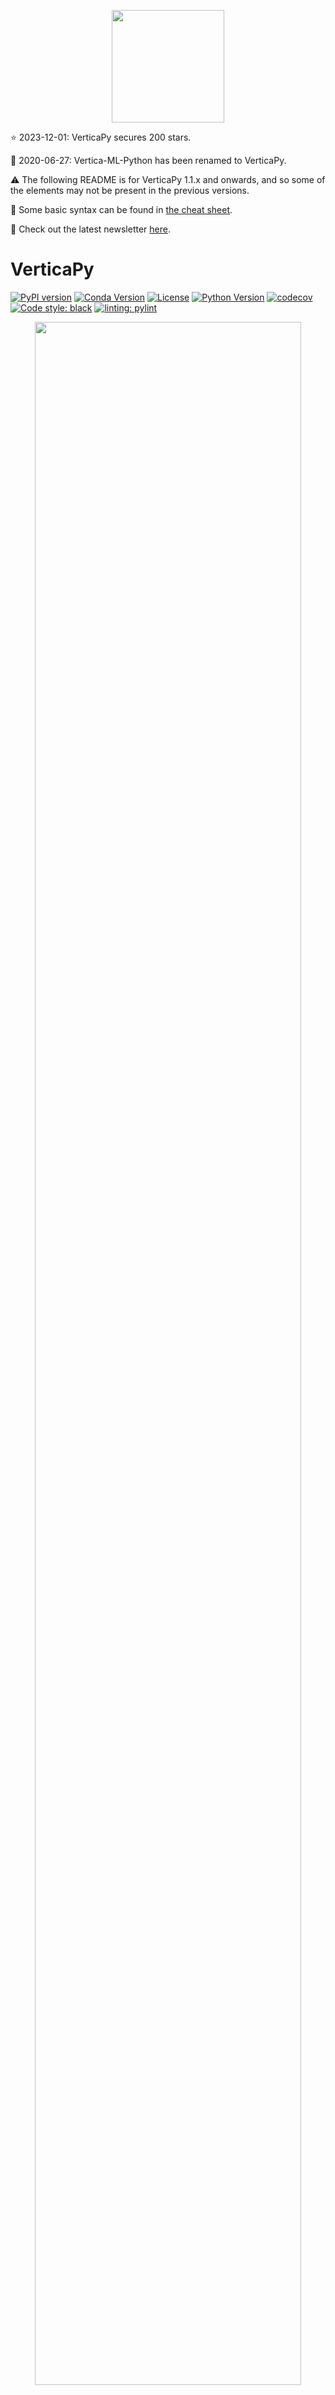 <p align="center">
<img src='https://raw.githubusercontent.com/vertica/VerticaPy/master/assets/img/logo.png' width="180px">
</p>

:star: 2023-12-01: VerticaPy secures 200 stars.

:loudspeaker: 2020-06-27: Vertica-ML-Python has been renamed to VerticaPy.

:warning: The following README is for VerticaPy 1.1.x and onwards, and so some of the elements may not be present in the previous versions.

:scroll: Some basic syntax can be found in [the cheat sheet](assets/cheat_sheet/).

📰 Check out the latest newsletter [here](assets/news_letter/1.1.x/VerticaPy_Newsletter.pdf).

# VerticaPy

[![PyPI version](https://badge.fury.io/py/verticapy.svg)](https://badge.fury.io/py/verticapy)
[![Conda Version](https://img.shields.io/conda/vn/conda-forge/verticapy?color=yellowgreen)](https://anaconda.org/conda-forge/verticapy)
[![License](https://img.shields.io/badge/License-Apache%202.0-orange.svg)](https://opensource.org/licenses/Apache-2.0)
[![Python Version](https://img.shields.io/badge/python-3.9%20%7C%203.10%20%7C%203.11%20%7C%203.12-blue)](https://www.python.org/downloads/)
[![codecov](https://codecov.io/gh/vertica/VerticaPy/branch/master/graph/badge.svg?token=a6GiFYI9at)](https://codecov.io/gh/vertica/VerticaPy)
[![Code style: black](https://img.shields.io/badge/code%20style-black-000000.svg)](https://github.com/psf/black)
[![linting: pylint](https://img.shields.io/badge/linting-pylint-yellowgreen)](https://github.com/pylint-dev/pylint)

<p align="center">
<img src='https://raw.githubusercontent.com/vertica/VerticaPy/master/assets/img/benefits.png' width="92%">
</p>

VerticaPy is a Python library with scikit-like functionality used to conduct data science projects on data stored in Vertica, taking advantage of Vertica’s speed and built-in analytics and machine learning features. VerticaPy offers robust support for the entire data science life cycle, uses a 'pipeline' mechanism to sequentialize data transformation operations, and offers beautiful graphical options.
<br><br>

# Table of Contents
- [Introduction](#introduction)
- [Installation](#installation)
- [Connecting to the Database](#connecting-to-the-database)
- [Documentation](#documentation)
- [Use-cases](#use-cases)
- [Highlighted Features](#highllighted-features)
  - [Themes - Dark | Light](#themes)
  - [SQL Magic](#sql-magic)
  - [SQL Plots](#sql-plots)
  - [Diverse Database Connections](#multiple-database-connection-using-dblink)
  - [Python and SQL Combo](#python-and-sql-combo)
  - [Charts](#charts)
  - [Complete ML pipeline](#complete-machine-learning-pipeline)
- [Quickstart](#quickstart)
- [Help and Support](#help-an-support)
  - [Contributing](#contributing)
  - [Communication](#communication)

<br>

# Introduction

Vertica was the first real analytic columnar database and is still the fastest in the market. However, SQL alone isn't flexible enough to meet the needs of data scientists.
<br><br>
Python has quickly become the most popular tool in this domain, owing much of its flexibility to its high-level of abstraction and impressively large and ever-growing set of libraries. Its accessibility has led to the development of popular and perfomant APIs, like pandas and scikit-learn, and a dedicated community of data scientists. Unfortunately, Python only works in-memory as a single-node process. This problem has led to the rise of distributed programming languages, but they too, are limited as in-memory processes and, as such, will never be able to process all of your data in this era, and moving data for processing is prohobitively expensive. On top of all of this, data scientists must also find convenient ways to deploy their data and models. The whole process is time consuming.
<br><br>
**VerticaPy aims to solve all of these problems**. The idea is simple: instead of moving data around for processing, VerticaPy brings the logic to the data.
<br><br>
3+ years in the making, we're proud to bring you VerticaPy.
<br><br>
Main Advantages:
<ul>
 <li> Easy Data Exploration.</li>
 <li> Fast Data Preparation.</li>
 <li> In-Database Machine Learning.</li>
 <li> Easy Model Evaluation.</li>
 <li> Easy Model Deployment.</li>
 <li> Flexibility of using either Python or SQL.</li>
</ul>

<p align="center">
<img src='https://raw.githubusercontent.com/vertica/VerticaPy/master/assets/img/architecture.png' width="92%">
</p>

[:arrow_up: Back to TOC](#table-of-contents)
<br>

## Installation

To install <b>VerticaPy</b> with pip:
```shell
# Latest release version
root@ubuntu:~$ pip3 install verticapy[all]

# Latest commit on master branch
root@ubuntu:~$ pip3 install git+https://github.com/vertica/verticapy.git@master
```
To install <b>VerticaPy</b> from source, run the following command from the root directory:
```shell
root@ubuntu:~$ python3 setup.py install
```

A detailed installation guide is available at: <br>

https://www.vertica.com/python/documentation/installation.html

[:arrow_up: Back to TOC](#table-of-contents)
<br>

## Connecting to the Database

VerticaPy is compatible with several clients. For details, see the <a href='https://www.vertica.com/python/documentation/connection.html'>connection page</a>.<br>

[:arrow_up: Back to TOC](#table-of-contents)
<br>

## Documentation

The easiest and most accurate way to find documentation for a particular function is to use the help function:

```python
import verticapy as vp

help(vp.vDataFrame)
```

Official documentation is available at: <br>

https://www.vertica.com/python/documentation/

To generate documentation, please look at: <br>
https://github.com/mail4umar/VerticaPy/blob/master/docs/Documentation%20Generation.md

[:arrow_up: Back to TOC](#table-of-contents)
<br>

## Use-cases

Examples and case-studies: <br>

https://www.vertica.com/python/examples/

[:arrow_up: Back to TOC](#table-of-contents)
<br>

## Highlighted Features

### Themes

VerticaPy, offers users the flexibility to customize their coding experience with two visually appealing themes: **Dark** and **Light**. 

Dark mode, ideal for night-time coding sessions, features a sleek and stylish dark color scheme, providing a comfortable and eye-friendly environment. 

<p align="center">
<img src="https://github.com/vertica/VerticaPy/assets/46414488/8ee0b717-a994-4535-826a-7ca4db3772b5" width="70%">
</p>

On the other hand, Light mode serves as the default theme, offering a clean and bright interface for users who prefer a traditional coding ambiance. 

<p align="center">
<img src="https://github.com/vertica/VerticaPy/assets/46414488/24757bfd-4d0f-4e92-9aca-45476d704a33" width="70%">
</p>

Theme can be easily switched by:

```python
import verticapy as vp

vp.set_option("theme", "dark") # can be switched 'light'.
```

VerticaPy's theme-switching option ensures that users can tailor their experience to their preferences, making data exploration and analysis a more personalized and enjoyable journey.

[:arrow_up: Back to TOC](#table-of-contents)
<br>

### SQL Magic
You can use VerticaPy to execute SQL queries directly from a Jupyter notebook. For details, see <a href='https://www.vertica.com/python/documentation/1.1.x/html/api/verticapy.jupyter.extensions.sql_magic.sql_magic.html#verticapy.jupyter.extensions.sql_magic.sql_magic'>SQL Magic</a>:

#### Example

Load the SQL extension.
```python
%load_ext verticapy.sql
```
Execute your SQL queries.
```sql
%%sql
SELECT version();

# Output
# Vertica Analytic Database v24.4-0
```
[:arrow_up: Back to TOC](#table-of-contents)
<br>

### SQL Plots

You can create interactive, professional plots directly from SQL.

To create plots, simply provide the type of plot along with the SQL command.

#### Example
```python
%load_ext verticapy.jupyter.extensions.chart_magic
%chart -k pie -c "SELECT pclass, AVG(age) AS av_avg FROM titanic GROUP BY 1;"
```

<p align="center">
<img src="https://github.com/vertica/VerticaPy/assets/46414488/7616ca04-87d4-4fd7-8cb9-015f48fe3c19" width="50%">
</p>

[:arrow_up: Back to TOC](#table-of-contents)
<br>

### Multiple Database Connection using DBLINK

In a single platform, multiple databases (e.g. PostgreSQL, Vertica, MySQL, In-memory) can be accessed using SQL and python.

#### Example
```sql
%%sql
/* Fetch TAIL_NUMBER and CITY after Joining the flight_vertica table with airports table in MySQL database. */
SELECT flight_vertica.TAIL_NUMBER, airports.CITY AS Departing_City
FROM flight_vertica
INNER JOIN &&& airports &&&
ON flight_vertica.ORIGIN_AIRPORT = airports.IATA_CODE;
```
In the example above, the 'flight_vertica' table is stored in Vertica, whereas the 'airports' table is stored in MySQL. We can associate special symbols "&&&" to the different databases to fetch the data. The best part is that all the aggregation is pushed to the databases (i.e. it is not done in memory)!

For more details on how to setup DBLINK, please visit the [github repo](https://github.com/vertica/dblink). To learn about using DBLINK in VerticaPy, check out the [documentation page](https://www.vertica.com/python/documentation/1.1.x/html/notebooks/full_stack/dblink_integration/).

[:arrow_up: Back to TOC](#table-of-contents)
<br>

### Python and SQL Combo

VerticaPy has a unique place in the market because it allows users to use Python and SQL in the same environment. 

#### Example
```python
import verticapy as vp

selected_titanic = vp.vDataFrame(
    "(SELECT pclass, embarked, AVG(survived) FROM public.titanic GROUP BY 1, 2) x"
)
selected_titanic.groupby(columns=["pclass"], expr=["AVG(AVG)"])
```
[:arrow_up: Back to TOC](#table-of-contents)
<br>

### Charts

Verticapy comes integrated with three popular plotting libraries: matplotlib, highcharts, and plotly.

A gallery of VerticaPy-generated charts is available at:<br>

https://www.vertica.com/python/documentation/chart.html

<p align="center">
<img src="https://github.com/vertica/VerticaPy/assets/46414488/ac62df51-5f26-4b67-839b-fbd962fbaaea" width="70%">
</p>

[:arrow_up: Back to TOC](#table-of-contents)
<br>

### Complete Machine Learning Pipeline

- **Data Ingestion**

  VerticaPy allows users to ingest data from a diverse range of sources, such as AVRO, Parquet, CSV, JSON etc. With a simple command "[read_file](https://www.vertica.com/python/documentation/1.1.x/html/api/verticapy.read_file.html)", VerticaPy automatically infers the source type and the data type.

  ```python
  import verticapy as vp

  read_file(
      "/home/laliga/2012.json",
      table_name="laliga",
  )
  ```

<p align="center">
<img src="https://github.com/vertica/VerticaPy/assets/46414488/cddc5bbc-9f96-469e-92ee-b4a6e0bc7cfb" width="100%">
</p>
Note: Not all columns are displayed in the screenshot above because of width restriction here.

As shown above, it has created a nested structure for the complex data. The actual file structure is below:

<p align="center">
<img src="https://github.com/vertica/VerticaPy/assets/46414488/6ad242fb-2994-45de-8796-d6af61dae00d" width="30%">
</p>

We can even see the SQL underneath every VerticaPy command by turning on the genSQL option:

```python
  import verticapy as vp

  read_file("/home/laliga/2012.json", table_name="laliga", genSQL=True)
```
```sql
 CREATE LOCAL TEMPORARY TABLE "laliga"
    ("away_score" INT, 
     "away_team" ROW("away_team_gender" VARCHAR, 
                     "away_team_group"  VARCHAR, 
                     "away_team_id"     INT, ... 
                                        ROW("id"   INT, 
                                            "name" VARCHAR)), 
     "competition" ROW("competition_id"   INT, 
                       "competition_name" VARCHAR, 
                       "country_name"     VARCHAR), 
     "competition_stage" ROW("id"   INT, 
                             "name" VARCHAR), 
     "home_score" INT, 
     "home_team" ROW("country" ROW("id"   INT, 
                                   "name" VARCHAR), 
                     "home_team_gender" VARCHAR, 
                     "home_team_group"  VARCHAR, 
                     "home_team_id"     INT, ...), 
     "kick_off"     TIME, 
     "last_updated" DATE, 
     "match_DATE"   DATE, 
     "match_id"     INT, ... 
                    ROW("data_version"          DATE, 
                        "shot_fidelity_version" INT, 
                        "xy_fidelity_version"   INT), 
     "season" ROW("season_id"   INT, 
                  "season_name" VARCHAR)) 
     ON COMMIT PRESERVE ROWS
     COPY "v_temp_schema"."laliga" 
     FROM '/home/laliga/2012.json' 
     PARSER FJsonParser()
```

VerticaPy provides functions for importing other specific file types, such as [read_json](#https://www.vertica.com/python/documentation/1.1.x/html/api/verticapy.read_json.html#verticapy.read_json) and [read_csv](#https://www.vertica.com/python/documentation/1.1.x/html/api/verticapy.read_csv.html). Since these functions focus on a particular file type, they offer more options for tackling the data. For example, [read_json](#https://www.vertica.com/python/documentation/1.1.x/html/api/verticapy.read_json.html#verticapy.read_json) has a "flatten_arrays" parameter that allows you to flatten nested JSON arrays.

- **Data Exploration**

  There are many options for descriptive and visual exploration. 

```python
from verticapy.datasets import load_iris

iris_data = load_iris()
iris_data.scatter(
    ["SepalWidthCm", "SepalLengthCm", "PetalLengthCm"], 
    by="Species", 
    max_nb_points=30
)
```

<p align="center">
<img src="https://github.com/vertica/VerticaPy/assets/46414488/b70bfbf4-22fa-40f9-9958-7fd19dbfc61b" width="40%">
</p>

The <b>Correlation Matrix</b> is also very fast and convenient to compute. Users can choose from a wide variety of correaltions, including cramer, spearman, pearson etc.

```python
from verticapy.datasets import load_titanic

titanic = load_titanic()
titanic.corr(method="spearman")
```

<p align="center">
<img src="https://github.com/vertica/VerticaPy/assets/46414488/fd34aac7-890a-484e-a3bc-9173bffa79d2" width="75%">
</p>

By turning on the SQL print option, users can see and copy SQL queries:

```python
from verticapy import set_option

set_option("sql_on", True)
```

```sql
  SELECT
    /*+LABEL('vDataframe._aggregate_matrix')*/ CORR_MATRIX("pclass", "survived", "age", "sibsp", "parch", "fare", "body") OVER ()  
  FROM
(
  SELECT
    RANK() OVER (ORDER BY "pclass") AS "pclass",
    RANK() OVER (ORDER BY "survived") AS "survived",
    RANK() OVER (ORDER BY "age") AS "age",
    RANK() OVER (ORDER BY "sibsp") AS "sibsp",
    RANK() OVER (ORDER BY "parch") AS "parch",
    RANK() OVER (ORDER BY "fare") AS "fare",
    RANK() OVER (ORDER BY "body") AS "body"  
  FROM
"public"."titanic") spearman_table
```

VerticaPy allows users to calculate a focused correlation using the "focus" parameter:

```python
titanic.corr(method="spearman", focus="survived")
```

<p align="center">
<img src="https://github.com/vertica/VerticaPy/assets/46414488/c46493b5-61e2-4eca-ae0e-e2a09fc8d304" width="20%">
</p>

- **Data Preparation**

  Whether you are [joining multiple tables](https://www.vertica.com/python/documentation/1.1.x/html/notebooks/data_prep/joins/), [encoding](https://www.vertica.com/python/documentation/1.1.x/html/notebooks/data_prep/encoding/), or [filling missing values](https://www.vertica.com/python/documentation/1.1.x/html/notebooks/data_prep/missing_values/), VerticaPy has everything and more in one package.

```python
import random
import verticapy as vp

data = vp.vDataFrame({"Heights": [random.randint(10, 60) for _ in range(40)] + [100]})
data.outliers_plot(columns="Heights")
```

<p align="center">
<img src="https://github.com/vertica/VerticaPy/assets/46414488/c71b106b-29d0-4e19-8267-04c5107aa365" width="50%">
</p>


- **Machine Learning**

  ML is the strongest suite of VerticaPy as it capitalizes on the speed of in-database training and prediction by using SQL in the background to interact with the database. ML for VerticaPy covers a vast array of tools, including [time series forecasting](https://www.vertica.com/python/documentation/1.1.x/html/notebooks/ml/time_series/), [clustering](https://www.vertica.com/python/documentation/1.1.x/html/notebooks/ml/clustering/), and [classification](https://www.vertica.com/python/documentation/1.1.x/html/notebooks/ml/classification/). 

```python
# titanic_vd is already loaded
# Logistic Regression model is already loaded
stepwise_result = stepwise(
    model,
    input_relation=titanic_vd,
    X=[
        "age",
        "fare",
        "parch",
        "pclass",
    ],
    y="survived",
    direction="backward",
    height=600,
    width=800,
)
```

<p align="center">
<img src="https://github.com/vertica/VerticaPy/assets/46414488/1550a25c-138c-4673-9940-44bf060a284b" width="50%">
</p>

[:arrow_up: Back to TOC](#table-of-contents)
<br>

### Loading Predefined Datasets

VerticaPy provides some predefined datasets that can be easily loaded. These datasets include the iris dataset, titanic dataset, amazon, and more.

There are two ways to access the provided datasets:

(1) Use the standard python method:

```python
from verticapy.datasets import load_iris

iris_data = load_iris()
```

(2) Use the standard name of the dataset from the public schema:

```python
iris_data = vp.vDataFrame(input_relation = "public.iris")
```
[:arrow_up: Back to TOC](#table-of-contents)
<br>

## Quickstart

The following example follows the <a href='https://www.vertica.com/python/quick-start/'>VerticaPy quickstart guide</a>.

Install the library using with <b>pip</b>.
```shell
root@ubuntu:~$ pip3 install verticapy[all]
```
Create a new Vertica connection:
```python
import verticapy as vp

vp.new_connection({
    "host": "10.211.55.14", 
    "port": "5433", 
    "database": "testdb", 
    "password": "XxX", 
    "user": "dbadmin"},
    name="Vertica_New_Connection")
```
Use the newly created connection:
```python
vp.connect("Vertica_New_Connection")
```
Create a VerticaPy schema for native VerticaPy models (that is, models available in VerticaPy, but not Vertica itself):
```python
vp.create_verticapy_schema()
```
Create a vDataFrame of your relation:
```python
from verticapy import vDataFrame

vdf = vDataFrame("my_relation")
```
Load a sample dataset:
```python
from verticapy.datasets import load_titanic

vdf = load_titanic()
```
Examine your data:
```python
vdf.describe()
```
<p align="center">
<img src="https://github.com/vertica/VerticaPy/assets/46414488/362dbd53-3692-48e4-a1e1-60f5f565dc50" width="100%">
</p>

Print the SQL query with <b>set_option</b>:
```python
set_option("sql_on", True)
vdf.describe()

# Output
## Compute the descriptive statistics of all the numerical columns ##

SELECT 
  SUMMARIZE_NUMCOL("pclass", "survived", "age", "sibsp", "parch", "fare", "body") OVER ()
FROM public.titanic
```
With VerticaPy, it is now possible to solve a ML problem with few lines of code.
```python
from verticapy.machine_learning.model_selection.model_validation import cross_validate
from verticapy.machine_learning.vertica import RandomForestClassifier

# Data Preparation
vdf["sex"].label_encode()["boat"].fillna(method="0ifnull")["name"].str_extract(
    " ([A-Za-z]+)\."
).eval("family_size", expr="parch + sibsp + 1").drop(
    columns=["cabin", "body", "ticket", "home.dest"]
)[
    "fare"
].fill_outliers().fillna()

# Model Evaluation
cross_validate(
    RandomForestClassifier("rf_titanic", max_leaf_nodes=100, n_estimators=30),
    vdf,
    ["age", "family_size", "sex", "pclass", "fare", "boat"],
    "survived",
    cutoff=0.35,
)
```
<p align="center">
<img src="https://github.com/vertica/VerticaPy/assets/46414488/49d3a606-8518-4676-b7ae-fa5c3c962432" width="100%">
</p>

```python
# Features importance
model.fit(vdf, ["age", "family_size", "sex", "pclass", "fare", "boat"], "survived")
model.features_importance()
```

<p align="center">
<img src="https://github.com/vertica/VerticaPy/assets/46414488/a3d8b236-53a7-4d69-a969-48c2ba9bc114" width="80%">
</p>

```python
# ROC Curve
model = RandomForestClassifier(
    name = "public.RF_titanic",
    n_estimators = 20,
    max_features = "auto",
    max_leaf_nodes = 32, 
    sample = 0.7,
    max_depth = 3,
    min_samples_leaf = 5,
    min_info_gain = 0.0,
    nbins = 32
)
model.fit(
    "public.titanic", # input relation
    ["age", "fare", "sex"], # predictors
    "survived" # response
)

# Roc Curve
model.roc_curve()
```

<p align="center">
<img src="https://github.com/vertica/VerticaPy/assets/46414488/87f74bc7-a6cd-4336-8d32-b144f7fb6888" width="80%">
</p>

Enjoy!

[:arrow_up: Back to TOC](#table-of-contents)
<br>

## Help and Support

### Contributing

For a short guide on contribution standards, see the <a href='https://www.vertica.com/python/documentation/1.1.x/html/contribution_guidelines.html'>Contribution Guidelines</a>.

### Communication

- LinkedIn: https://www.linkedin.com/company/verticapy/

- Announcements and Discussion: https://github.com/vertica/VerticaPy/discussions

[:arrow_up: Back to TOC](#table-of-contents)
